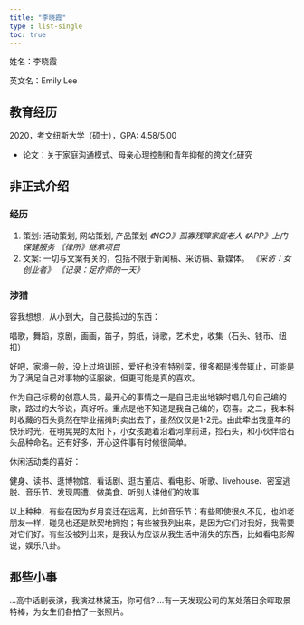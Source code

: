 ```yaml
---
title: "李晓霞"
type : list-single
toc: true
---
```


姓名：李晓霞

英文名：Emily Lee


## 教育经历

2020，考文纽斯大学（硕士），GPA: 4.58/5.00
  
   - 论文：关于家庭沟通模式、母亲心理控制和青年抑郁的跨文化研究

## 非正式介绍
### 经历

1. 策划: 活动策划, 网站策划, 产品策划 
*《NGO》孤寡残障家庭老人* 
*《APP》上门保健服务* 
*《律所》继承项目*
2. 文案: 一切与文案有关的，包括不限于新闻稿、采访稿、新媒体。 
*《采访：女创业者》*
*《记录：足疗师的一天》*

### 涉猎

容我想想，从小到大，自己鼓捣过的东西：

唱歌，舞蹈，京剧，画画，笛子，剪纸，诗歌，艺术史，收集（石头、钱币、纽扣）

好吧，家境一般，没上过培训班，爱好也没有特别深，很多都是浅尝辄止，可能是为了满足自己对事物的征服欲，但更可能是真的喜欢。

作为自己标榜的创意人员，最开心的事情之一是自己走出地铁时唱几句自己编的歌，路过的大爷说，真好听。重点是他不知道是我自己编的，窃喜。之二，我本科时收藏的石头竟然在毕业摆摊时卖出去了，虽然仅仅是1-2元。由此牵出我童年的快乐时光，在明晃晃的太阳下，小女孩跪着沿着河岸前进，捡石头，和小伙伴给石头品种命名。还有好多，开心这件事有时候很简单。

休闲活动类的喜好：

健身、读书、逛博物馆、看话剧、逛古董店、看电影、听歌、livehouse、密室逃脱、音乐节、发现周遭、做美食、听别人讲他们的故事

以上种种，有些在因为岁月变迁在远离，比如音乐节；有些即使很久不见，也如老朋友一样，碰见也还是默契地拥抱；有些被我列出来，是因为它们对我好，我需要对它们好。有些没被列出来，是我认为应该从我生活中消失的东西，比如看电影解说，娱乐八卦。

## 那些小事

...高中话剧表演，我演过林黛玉，你可信?
...有一天发现公司的某处落日余晖取景特棒，为女生们各拍了一张照片。








